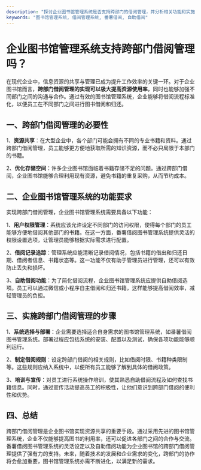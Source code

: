 ```yaml
---
description: "探讨企业图书馆管理系统是否支持跨部门的借阅管理，并分析相关功能和实施方法。"
keywords: "图书馆管理系统, 借阅管理系统, 番薯借阅, 自助借阅"
---
```

# 企业图书馆管理系统支持跨部门借阅管理吗？

在现代企业中，信息资源的共享与管理已成为提升工作效率的关键一环。对于企业图书馆而言，**跨部门借阅管理的实现可以极大提高资源使用率**，同时也能够加强不同部门之间的沟通与合作。通过有效的图书馆管理系统，企业能够将借阅流程标准化，以便员工在不同部门之间进行图书借阅和归还。

## 一、跨部门借阅管理的必要性

1、**资源共享**：在大型企业中，各个部门可能会拥有不同的专业书籍和资料。通过跨部门借阅管理，员工能够更方便地获取所需的知识资源，而不必只局限于本部门的书籍。

2、**优化存储空间**：许多企业图书馆面临着书籍存储不足的问题。通过跨部门借阅，企业图书馆能够合理利用现有资源，避免书籍的重复采购，从而节约成本。

## 二、企业图书馆管理系统的功能要求

实现跨部门借阅管理，企业图书馆管理系统需要具备以下功能：

1、**用户权限管理**：系统应该允许设定不同部门的访问权限，使得每个部门的员工能够方便地借阅其他部门的书籍。在这一方面，番薯借阅图书管理系统提供灵活的权限设置选项，让管理员能够根据实际需求进行配置。

2、**借阅记录追踪**：管理系统应能清晰记录借阅情况，包括书籍的借出和归还日期、借阅者信息、书籍状态等。这一功能不仅有助于管理员进行管理，还可以有效防止丢失和损坏。

3、**自助借阅功能**：为了简化借阅流程，企业图书馆管理系统应提供自助借阅选项。员工可以通过微信或小程序自主借阅和归还书籍，这样能够提高借阅效率，减轻管理员的负担。

## 三、实施跨部门借阅管理的步骤

1、**系统选择与部署**：企业需要选择适合自身需求的图书馆管理系统，如番薯借阅图书管理系统。部署过程应包括系统的安装、配置以及测试，确保各项功能能够顺利运行。

2、**制定借阅规则**：设定跨部门借阅的相关规则，比如借阅时限、书籍种类限制等。这些规则应纳入系统中，以便所有员工能够了解到具体的借阅政策。

3、**培训与宣传**：对员工进行系统操作培训，使其熟悉自助借阅流程及如何查找书籍信息。同时，通过宣传活动提高员工的积极性，让他们意识到跨部门借阅的便利性和优势。

## 四、总结

跨部门借阅管理是企业图书馆实现资源共享的重要手段。通过采用先进的图书馆管理系统，企业不仅能够提高图书的利用率，还可以促进各部门之间的合作与交流。番薯借阅图书管理系统的灵活设定以及自助借阅功能为企业图书馆的跨部门借阅管理提供了强有力的支持。未来，随着技术的发展和企业需求的变化，跨部门的协作将会愈加重要，图书馆管理系统亦需不断进化，以满足新的需求。
